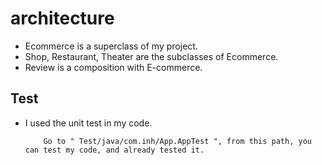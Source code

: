 # architecture  
- Ecommerce is a superclass of my project.
- Shop, Restaurant, Theater are the subclasses of Ecommerce.
- Review is a composition with E-commerce.


## Test 
- I used the unit test in my code.
                
          Go to " Test/java/com.inh/App.AppTest ", from this path, you can test my code, and already tested it.

